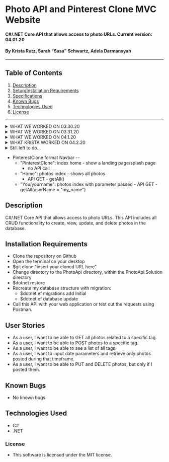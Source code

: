 # Photo API and Pinterest Clone MVC Website

#### C#/.NET Core API that allows access to photo URLs. Current version: 04.01.20

#### By Krista Rutz, Sarah "Sasa" Schwartz, Adela Darmansyah

---

## Table of Contents

1. [Description](#description)
2. [Setup/Installation Requirements](#installation-requirements)
3. [Specifications](#user-stories)
4. [Known Bugs](#known-bugs)
5. [Technologies Used](#technologies-used)
6. [License](#license)

---

<details>
  <summary>WHAT WE WORKED ON 03.30.20</summary>

- **PhotoApi.Solution application**

  - Scaffolding an API using .NET
  - Adding CRUD functionality to our photo controller
  - Using parameters in GET requests to filter results from the database
  - Matching usernames from POSTs to PUT/DELETE requests
  - Parsing database objects to match parameter queries (with #hashtags)
  - Using Data Annotations, including a RegEx data expression
  - Attempted to integrate many-to-many relationships, before realizing this is better suited to NoSQL databases

</details>

<details>
  <summary>WHAT WE WORKED ON 03.31.20</summary>

- **PhotoApi.Solution application**

  - Reviewed weekend readings and finish this week's readings
  - Styled our app to act like pinterest and show real photos
  - Finished CRUD functionality with MVC
  - Built pagination into the api photosController

</details>

<details>
  <summary>WHAT WE WORKED ON 04.1.20</summary>

- **PhotoApi.Solution application**

  - Added ability to count the number of photo objects returned from API
  - Access this count from our MVC and display it dynamically in the view
  - Add pagination functionality to our MVC Client
  - Added search by tag with compatibility with pagination

</details>

<details>
  <summary>WHAT KRISTA WORKED ON 04.2.20</summary>

- **PhotoApi.Solution application**
  - User authentication

</details>

<details>
  <summary>Still left to do...</summary>
  
  - (PinterestClone) Create MVC part of our app
    - Users/account login (remove "fixed" username with photo posts)
    - Index for a specific user's photos?
  - Swagger/any documentation
  
  - API versioning (Adela?)
  - (PhotoApi) Add token-based authentication
</details>

- PinterestClone format
  Navbar --
  - "PinterestClone": index home - show a landing page/splash page
    - no API call
  - "Home": photos index - shows all photos
    - API GET - getAll()
  - "You/yourname": photos index with parameter passed - API GET - getAll(userName = "my_name")

## Description

C#/.NET Core API that allows access to photo URLs. This API includes all CRUD functionality to create, view, update, and delete photos in the database.

## Installation Requirements

- Clone the repository on Github
- Open the terminal on your desktop
- \$git clone "insert your cloned URL here"
- Change directory to the PhotoApi directory, within the PhotoApi.Solution directory
- \$dotnet restore
- Recreate my database structure with migration:
  - \$dotnet ef migrations add Initial
  - \$dotnet ef database update
- Call this API with your web application or test out the requests using Postman.

## User Stories

- As a user, I want to be able to GET all photos related to a specific tag.
- As a user, I want to be able to POST photos to a specific tag.
- As a user, I want to be able to see a list of all tags.
- As a user, I want to input date parameters and retrieve only photos posted during that timeframe.
- As a user, I want to be able to PUT and DELETE photos, but only if I posted them.

## Known Bugs

- No known bugs

## Technologies Used

- C#
- .NET

### License

- This software is licensed under the MIT license.
